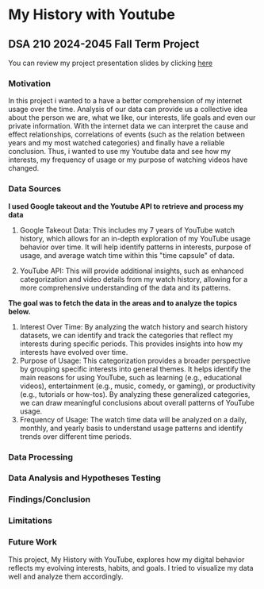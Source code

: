 # My History with Youtube
## DSA 210 2024-2045 Fall Term Project
You can review my project presentation slides by clicking [here](https://sabanciuniv-my.sharepoint.com/:p:/g/personal/yesim_tosun_sabanciuniv_edu/EY-4FDFpSzhNjPuiHCiYcS0B3_076Rs97N2J0sqR_oiqFw?e=THsrqX)
### Motivation 
In this project i wanted to a have a better comprehension of my internet usage over the time. Analysis of our data can provide us a collective idea about the person we are,
what we like, our interests, life goals and even our private information. With the internet data we can interpret the cause and effect relationships, correlations of events (such as the relation between years and my most watched categories) and finally have a reliable conclusion. Thus, i wanted to use my Youtube data and see how my interests, my frequency of usage or my purpose of watching videos have changed. 

### Data Sources
**I used Google takeout and the Youtube API to retrieve and process my data**
1. Google Takeout Data: This includes my 7 years of YouTube watch history, which allows for an in-depth exploration of my YouTube usage behavior over time. It will help identify patterns in interests, purpose of usage, and average watch time within this "time capsule" of data. 

2. YouTube API: This will provide additional insights, such as enhanced categorization and video details from my watch history, allowing for a more comprehensive understanding of the data and its patterns.

**The goal was to fetch the data in the areas and to analyze the topics below.**
1. Interest Over Time: By analyzing the watch history and search history datasets, we can identify and track the categories that reflect my interests during specific periods. This provides insights into how my interests have evolved over time.
2. Purpose of Usage: This categorization provides a broader perspective by grouping specific interests into general themes. It helps identify the main reasons for using YouTube, such as learning (e.g., educational videos), entertainment (e.g., music, comedy, or gaming), or productivity (e.g., tutorials or how-tos). By analyzing these generalized categories, we can draw meaningful conclusions about overall patterns of YouTube usage.
3. Frequency of Usage: The watch time data will be analyzed on a daily, monthly, and yearly basis to understand usage patterns and identify trends over different time periods.

### Data Processing


### Data Analysis and Hypotheses Testing

### Findings/Conclusion

### Limitations

### Future Work
This project, My History with YouTube, explores how my digital behavior reflects my evolving interests, habits, and goals. I tried to visualize my data well and analyze them accordingly. 
